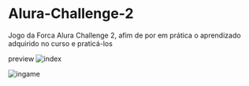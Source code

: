 # Alura-Challenge-2
Jogo da Forca Alura Challenge 2, afim de por em prática o aprendizado adquirido no curso e praticá-los

preview
![index](https://user-images.githubusercontent.com/104469632/170895181-dfe4988a-8527-4191-858f-c3aa71b1743d.png)

![ingame](https://user-images.githubusercontent.com/104469632/170895279-f84683e6-e154-42db-9c42-c162a7ae1ec9.png)
